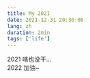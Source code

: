 ```yaml
---
title: My 2021
date: 2021-12-31 20:30:00
lang: zh
duration: 2min
tags: ['life']
---
```


2021 啥也没干... 
<br>
2022 加油~
